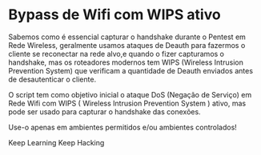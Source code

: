 # Bypass de Wifi com WIPS ativo

Sabemos como é essencial capturar o handshake durante o Pentest em Rede Wireless, geralmente usamos ataques de Deauth para fazermos o cliente se reconectar na rede alvo,e quando o fizer capturamos o handshake, mas os roteadores modernos tem WIPS (Wireless Intrusion Prevention System) que verificam a quantidade de Deauth enviados antes de desautenticar o cliente.

O script tem como objetivo inicial o ataque DoS (Negação de Serviço) em Rede Wifi com WIPS ( Wireless Intrusion Prevention System ) ativo, mas pode ser usado para capturar o handshake das conexões.

Use-o apenas em ambientes permitidos e/ou ambientes controlados!

Keep Learning
Keep Hacking
